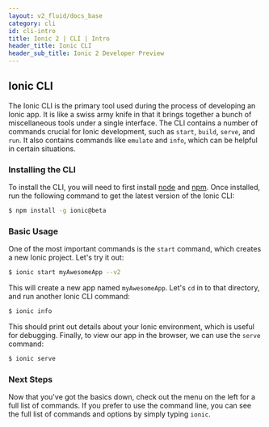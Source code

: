 ```yaml
---
layout: v2_fluid/docs_base
category: cli
id: cli-intro
title: Ionic 2 | CLI | Intro
header_title: Ionic CLI
header_sub_title: Ionic 2 Developer Preview
---
```



## Ionic CLI

The Ionic CLI is the primary tool used during the process of developing an Ionic app. It is like a swiss army knife in that it brings together a bunch of miscellaneous tools under a single interface. The CLI contains a number of commands crucial for Ionic development, such as `start`, `build`, `serve`, and `run`. It also contains commands like `emulate` and `info`, which can be helpful in certain situations.

### Installing the CLI

To install the CLI, you will need to first install [node](../resources/what-is#node) and [npm](../resources/what-is#npm). Once installed, run the following command to get the latest version of the Ionic CLI:

```bash
$ npm install -g ionic@beta
``` 

### Basic Usage

One of the most important commands is the `start` command, which creates a new Ionic project. Let's try it out:

```bash
$ ionic start myAwesomeApp --v2
```

This will create a new app named `myAwesomeApp`. Let's `cd` in to that directory, and run another Ionic CLI command:

```bash
$ ionic info
```

This should print out details about your Ionic environment, which is useful for debugging. Finally, to view our app in the browser, we can use the `serve` command:

```bash
$ ionic serve
```

### Next Steps

Now that you've got the basics down, check out the menu on the left for a full list of commands. If you prefer to use the command line, you can see the full list of commands and options by simply typing `ionic`.
